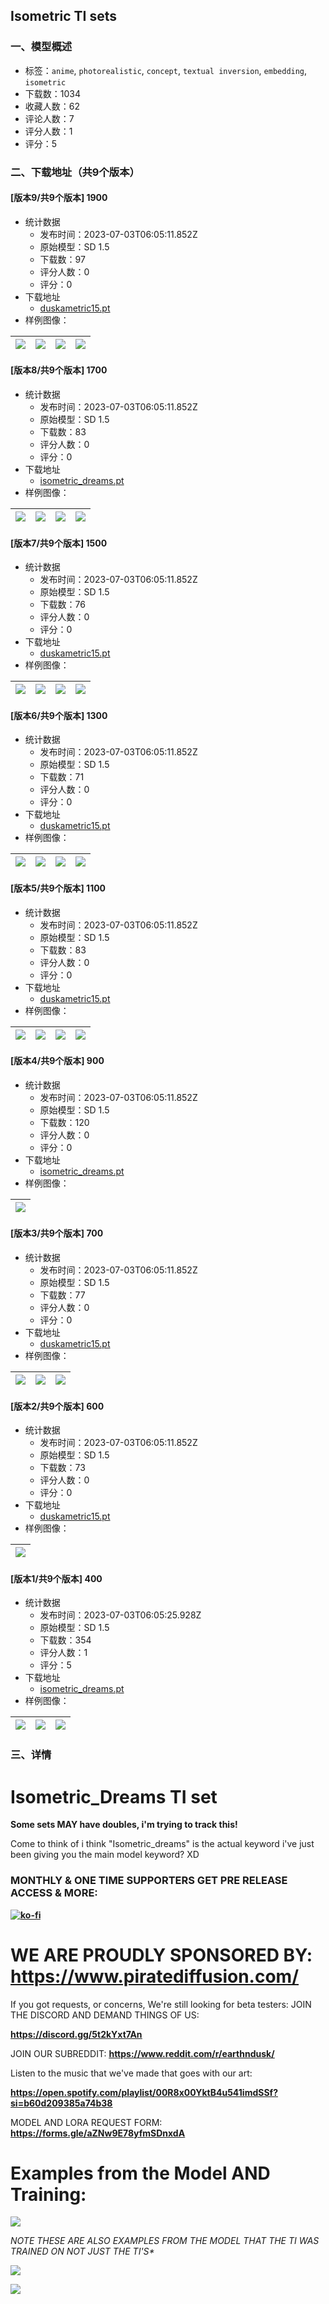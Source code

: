 ## Isometric TI sets
### 一、模型概述

- 标签：`anime`, `photorealistic`, `concept`, `textual inversion`, `embedding`, `isometric`
- 下载数：1034
- 收藏人数：62
- 评论人数：7
- 评分人数：1
- 评分：5

### 二、下载地址（共9个版本）

#### [版本9/共9个版本] 1900

- 统计数据
  - 发布时间：2023-07-03T06:05:11.852Z
  - 原始模型：SD 1.5
  - 下载数：97
  - 评分人数：0
  - 评分：0
- 下载地址
  - [duskametric15.pt](https://civitai.com/api/download/models/10711)
- 样例图像：

| <img src="https://image.civitai.com/xG1nkqKTMzGDvpLrqFT7WA/9f493baa-0139-426d-868a-bb826c20dbf0/width=450/1385684.jpeg" /> | <img src="https://image.civitai.com/xG1nkqKTMzGDvpLrqFT7WA/6c5dbe01-0fc5-42f3-2139-2131f6189100/width=450/103775.jpeg" /> | <img src="https://image.civitai.com/xG1nkqKTMzGDvpLrqFT7WA/29ad63a7-ccc2-4d2e-bd98-269cebc4a278/width=450/1385681.jpeg" /> | <img src="https://image.civitai.com/xG1nkqKTMzGDvpLrqFT7WA/c4dfd983-397a-4c2e-ba24-5706cd8a6578/width=450/1385682.jpeg" /> |
| ---- | ---- | ---- | ---- |

#### [版本8/共9个版本] 1700

- 统计数据
  - 发布时间：2023-07-03T06:05:11.852Z
  - 原始模型：SD 1.5
  - 下载数：83
  - 评分人数：0
  - 评分：0
- 下载地址
  - [isometric_dreams.pt](https://civitai.com/api/download/models/10729)
- 样例图像：

| <img src="https://image.civitai.com/xG1nkqKTMzGDvpLrqFT7WA/171316da-eab8-4e61-8cc9-e97739548a5a/width=450/1385632.jpeg" /> | <img src="https://image.civitai.com/xG1nkqKTMzGDvpLrqFT7WA/c4d91a32-666d-47f0-22ec-ff087da15b00/width=450/103893.jpeg" /> | <img src="https://image.civitai.com/xG1nkqKTMzGDvpLrqFT7WA/334d7333-d7ab-46c2-8c80-1b3af9edb235/width=450/1385629.jpeg" /> | <img src="https://image.civitai.com/xG1nkqKTMzGDvpLrqFT7WA/29e96732-3ea6-4256-9a17-1bd071db6435/width=450/1385631.jpeg" /> |
| ---- | ---- | ---- | ---- |

#### [版本7/共9个版本] 1500

- 统计数据
  - 发布时间：2023-07-03T06:05:11.852Z
  - 原始模型：SD 1.5
  - 下载数：76
  - 评分人数：0
  - 评分：0
- 下载地址
  - [duskametric15.pt](https://civitai.com/api/download/models/10730)
- 样例图像：

| <img src="https://image.civitai.com/xG1nkqKTMzGDvpLrqFT7WA/06a1003e-8f07-41ac-9d7e-2d1bd4a61db5/width=450/1385611.jpeg" /> | <img src="https://image.civitai.com/xG1nkqKTMzGDvpLrqFT7WA/d1ec1c1a-173e-4567-8ac6-085214ee0700/width=450/103894.jpeg" /> | <img src="https://image.civitai.com/xG1nkqKTMzGDvpLrqFT7WA/f80277b2-e4a1-4404-9057-dc6a6ee15409/width=450/1385613.jpeg" /> | <img src="https://image.civitai.com/xG1nkqKTMzGDvpLrqFT7WA/d81eab13-c824-4aff-bb2a-ea00123d4576/width=450/1385612.jpeg" /> |
| ---- | ---- | ---- | ---- |

#### [版本6/共9个版本] 1300

- 统计数据
  - 发布时间：2023-07-03T06:05:11.852Z
  - 原始模型：SD 1.5
  - 下载数：71
  - 评分人数：0
  - 评分：0
- 下载地址
  - [duskametric15.pt](https://civitai.com/api/download/models/10728)
- 样例图像：

| <img src="https://image.civitai.com/xG1nkqKTMzGDvpLrqFT7WA/dd285b55-1438-4390-ad5e-1f3f990b7f4c/width=450/1385586.jpeg" /> | <img src="https://image.civitai.com/xG1nkqKTMzGDvpLrqFT7WA/64bc05db-437b-47bc-08f2-8a4a7d4f6d00/width=450/103892.jpeg" /> | <img src="https://image.civitai.com/xG1nkqKTMzGDvpLrqFT7WA/cd20dd9c-7371-45e2-b641-a8fae2abadfd/width=450/1385589.jpeg" /> | <img src="https://image.civitai.com/xG1nkqKTMzGDvpLrqFT7WA/d6e26daa-67c0-4d1e-bb27-d1d28ae52cb8/width=450/1385588.jpeg" /> |
| ---- | ---- | ---- | ---- |

#### [版本5/共9个版本] 1100

- 统计数据
  - 发布时间：2023-07-03T06:05:11.852Z
  - 原始模型：SD 1.5
  - 下载数：83
  - 评分人数：0
  - 评分：0
- 下载地址
  - [duskametric15.pt](https://civitai.com/api/download/models/10727)
- 样例图像：

| <img src="https://image.civitai.com/xG1nkqKTMzGDvpLrqFT7WA/17517a71-edad-459d-bd40-3f9cc7bbc0f0/width=450/1385496.jpeg" /> | <img src="https://image.civitai.com/xG1nkqKTMzGDvpLrqFT7WA/d2fcd49d-3fae-4b75-f335-c212696c4e00/width=450/103891.jpeg" /> | <img src="https://image.civitai.com/xG1nkqKTMzGDvpLrqFT7WA/d70ea46c-2d53-49aa-8a7c-8cedba3c1493/width=450/1385495.jpeg" /> | <img src="https://image.civitai.com/xG1nkqKTMzGDvpLrqFT7WA/6b2868ba-dea6-4659-8f05-655268f54b0d/width=450/1385497.jpeg" /> |
| ---- | ---- | ---- | ---- |

#### [版本4/共9个版本] 900

- 统计数据
  - 发布时间：2023-07-03T06:05:11.852Z
  - 原始模型：SD 1.5
  - 下载数：120
  - 评分人数：0
  - 评分：0
- 下载地址
  - [isometric_dreams.pt](https://civitai.com/api/download/models/10724)
- 样例图像：

| <img src="https://image.civitai.com/xG1nkqKTMzGDvpLrqFT7WA/9a378c83-6459-43bd-1e58-00122cc24300/width=450/103888.jpeg" /> |
| ---- |

#### [版本3/共9个版本] 700

- 统计数据
  - 发布时间：2023-07-03T06:05:11.852Z
  - 原始模型：SD 1.5
  - 下载数：77
  - 评分人数：0
  - 评分：0
- 下载地址
  - [duskametric15.pt](https://civitai.com/api/download/models/10725)
- 样例图像：

| <img src="https://image.civitai.com/xG1nkqKTMzGDvpLrqFT7WA/2ae7ffd4-018c-4e5a-8b68-a62971499c59/width=450/1385480.jpeg" /> | <img src="https://image.civitai.com/xG1nkqKTMzGDvpLrqFT7WA/d024e8e3-04f5-432a-5dce-a43028758800/width=450/103889.jpeg" /> | <img src="https://image.civitai.com/xG1nkqKTMzGDvpLrqFT7WA/222639ea-e6c7-4478-905b-a6fb0e29bba7/width=450/1385481.jpeg" /> |
| ---- | ---- | ---- |

#### [版本2/共9个版本] 600

- 统计数据
  - 发布时间：2023-07-03T06:05:11.852Z
  - 原始模型：SD 1.5
  - 下载数：73
  - 评分人数：0
  - 评分：0
- 下载地址
  - [duskametric15.pt](https://civitai.com/api/download/models/10726)
- 样例图像：

| <img src="https://image.civitai.com/xG1nkqKTMzGDvpLrqFT7WA/026c9eba-bc02-4af7-e88b-884ad8e89a00/width=450/103890.jpeg" /> |
| ---- |

#### [版本1/共9个版本] 400

- 统计数据
  - 发布时间：2023-07-03T06:05:25.928Z
  - 原始模型：SD 1.5
  - 下载数：354
  - 评分人数：1
  - 评分：5
- 下载地址
  - [isometric_dreams.pt](https://civitai.com/api/download/models/11500)
- 样例图像：

| <img src="https://image.civitai.com/xG1nkqKTMzGDvpLrqFT7WA/7dd0523c-d44d-4fa6-a80c-087be72ccbf5/width=450/1385478.jpeg" /> | <img src="https://image.civitai.com/xG1nkqKTMzGDvpLrqFT7WA/0392d581-a6e4-4237-87fc-841e09e71e4c/width=450/1385477.jpeg" /> | <img src="https://image.civitai.com/xG1nkqKTMzGDvpLrqFT7WA/b30d501c-0f6d-44b6-0d25-09ba86c09900/width=450/110265.jpeg" /> |
| ---- | ---- | ---- |


### 三、详情
<h1 id="heading-14">Isometric_Dreams TI set</h1><p><strong>Some sets MAY have doubles, i'm trying to track this!</strong></p><p>Come to think of i think "Isometric_dreams" is the actual keyword i've just been giving you the main model keyword? XD</p><p></p><h3 id="heading-77">MONTHLY &amp; ONE TIME SUPPORTERS GET PRE RELEASE ACCESS &amp; MORE:</h3><p><a target="_blank" rel="ugc" href="https://ko-fi.com/Z8Z8L4EO"><strong><u><img src="https://ko-fi.com/img/githubbutton_sm.svg" alt="ko-fi" /></u></strong></a></p><h1 id="heading-27">WE ARE PROUDLY SPONSORED BY: <a target="_blank" rel="ugc" href="https://www.piratediffusion.com/"><strong><u>https://www.piratediffusion.com/</u></strong></a></h1><p>If you got requests, or concerns, We're still looking for beta testers: JOIN THE DISCORD AND DEMAND THINGS OF US:</p><p><a target="_blank" rel="ugc" href="https://discord.gg/5t2kYxt7An"><strong><u>https://discord.gg/5t2kYxt7An</u></strong></a></p><p>JOIN OUR SUBREDDIT: <a target="_blank" rel="ugc" href="https://www.reddit.com/r/earthndusk/"><strong><u>https://www.reddit.com/r/earthndusk/</u></strong></a></p><p>Listen to the music that we've made that goes with our art:</p><p><a target="_blank" rel="ugc" href="https://open.spotify.com/playlist/00R8x00YktB4u541imdSSf?si=b60d209385a74b38"><strong><u>https://open.spotify.com/playlist/00R8x00YktB4u541imdSSf?si=b60d209385a74b38</u></strong></a></p><p>MODEL AND LORA REQUEST FORM: <a target="_blank" rel="ugc" href="https://forms.gle/aZNw9E78yfmSDnxdA"><strong><u>https://forms.gle/aZNw9E78yfmSDnxdA</u></strong></a></p><h1 id="heading-15">Examples from the Model AND Training:</h1><p><img src="https://imagecache.civitai.com/xG1nkqKTMzGDvpLrqFT7WA/2c34a5c2-2aa5-47a7-5489-9e58763a4500/width=525" /></p><p><em>NOTE THESE ARE ALSO EXAMPLES FROM THE MODEL THAT THE TI WAS TRAINED ON NOT JUST THE TI'S*</em></p><p><img src="https://imagecache.civitai.com/xG1nkqKTMzGDvpLrqFT7WA/61c13245-400b-4533-83c5-1cbca5ced900/width=525" /></p><p></p><p><img src="https://imagecache.civitai.com/xG1nkqKTMzGDvpLrqFT7WA/64f1b589-bbdf-4592-daa1-66c52adef400/width=525" /></p>